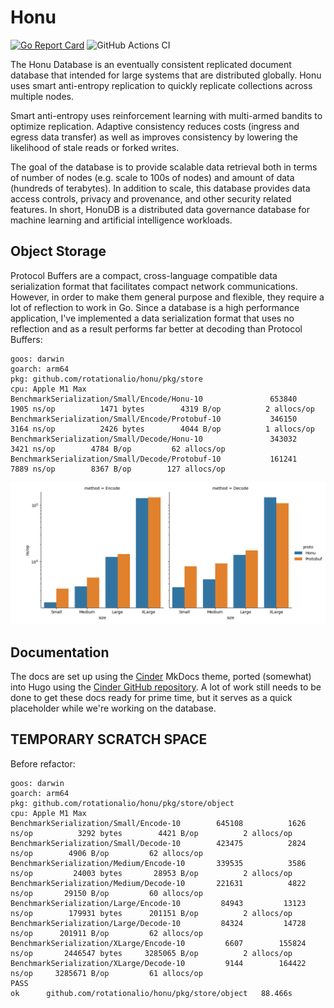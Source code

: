 # Honu

[![Go Report Card](https://goreportcard.com/badge/github.com/rotationalio/honu)](https://goreportcard.com/report/github.com/rotationalio/honu)
![GitHub Actions CI](https://github.com/rotationalio/honu/actions/workflows/tests.yaml/badge.svg?branch=main)

The Honu Database is an eventually consistent replicated document database that intended for large systems that are distributed globally. Honu uses smart anti-entropy replication to quickly replicate collections across multiple nodes.

Smart anti-entropy uses reinforcement learning with multi-armed bandits to optimize replication. Adaptive consistency reduces costs (ingress and egress data transfer) as well as improves consistency by lowering the likelihood of stale reads or forked writes.

The goal of the database is to provide scalable data retrieval both in terms of number of nodes (e.g. scale to 100s of nodes) and amount of data (hundreds of terabytes). In addition to scale, this database provides data access controls, privacy and provenance, and other security related features. In short, HonuDB is a distributed data governance database for machine learning and artificial intelligence workloads.


## Object Storage

Protocol Buffers are a compact, cross-language compatible data serialization format that facilitates compact network communications. However, in order to make them general purpose and flexible, they require a lot of reflection to work in Go. Since a database is a high performance application, I've implemented a data serialization format that uses no reflection and as a result performs far better at decoding than Protocol Buffers:

```
goos: darwin
goarch: arm64
pkg: github.com/rotationalio/honu/pkg/store
cpu: Apple M1 Max
BenchmarkSerialization/Small/Encode/Honu-10         	  653840	      1905 ns/op	      1471 bytes	    4319 B/op	       2 allocs/op
BenchmarkSerialization/Small/Encode/Protobuf-10     	  346150	      3164 ns/op	      2426 bytes	    4044 B/op	       1 allocs/op
BenchmarkSerialization/Small/Decode/Honu-10         	  343032	      3421 ns/op	    4784 B/op	      62 allocs/op
BenchmarkSerialization/Small/Decode/Protobuf-10     	  161241	      7889 ns/op	    8367 B/op	     127 allocs/op
```

![Benchmarks](./docs/static/img/serialization-benchmark.png)

## Documentation

The docs are set up using the [Cinder](https://sourcefoundry.org/cinder/) MkDocs theme, ported (somewhat) into Hugo using the [Cinder GitHub repository](https://github.com/chrissimpkins/cinder). A lot of work still needs to be done to get these docs ready for prime time, but it serves as a quick placeholder while we're working on the database.


## TEMPORARY SCRATCH SPACE

Before refactor:

```
goos: darwin
goarch: arm64
pkg: github.com/rotationalio/honu/pkg/store/object
cpu: Apple M1 Max
BenchmarkSerialization/Small/Encode-10  	  645108	      1626 ns/op	      3292 bytes	    4421 B/op	       2 allocs/op
BenchmarkSerialization/Small/Decode-10  	  423475	      2824 ns/op	    4906 B/op	      62 allocs/op
BenchmarkSerialization/Medium/Encode-10 	  339535	      3586 ns/op	     24003 bytes	   28953 B/op	       2 allocs/op
BenchmarkSerialization/Medium/Decode-10 	  221631	      4822 ns/op	   29150 B/op	      60 allocs/op
BenchmarkSerialization/Large/Encode-10  	   84943	     13123 ns/op	    179931 bytes	  201151 B/op	       2 allocs/op
BenchmarkSerialization/Large/Decode-10  	   84324	     14728 ns/op	  201911 B/op	      62 allocs/op
BenchmarkSerialization/XLarge/Encode-10 	    6607	    155824 ns/op	   2446547 bytes	 3285065 B/op	       2 allocs/op
BenchmarkSerialization/XLarge/Decode-10 	    9144	    164422 ns/op	 3285671 B/op	      61 allocs/op
PASS
ok  	github.com/rotationalio/honu/pkg/store/object	88.466s
```